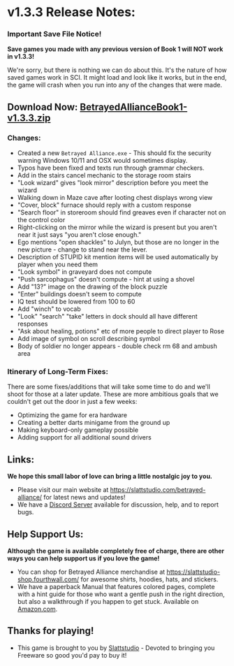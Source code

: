 # v1.3.3 Release Notes:

### Important Save File Notice!
**Save games you made with any previous version of Book 1 will NOT work in v1.3.3!**

We're sorry, but there is nothing we can do about this. It's the nature of how saved games work in SCI. It might load and look like it works, but in the end, the game will crash when you run into any of the changes that were made.

## Download Now: [BetrayedAllianceBook1-v1.3.3.zip](https://github.com/Slattstudio/BetrayedAllianceBook1/releases/download/release-v1.3.3/BetrayedAllianceBook1-v1.3.3.zip "BetrayedAllianceBook1-v1.3.3.zip")

### Changes:
* Created a new `Betrayed Alliance.exe` - This should fix the security warning Windows 10/11 and OSX would sometimes display.
* Typos have been fixed and texts run through grammar checkers.
* Add in the stairs cancel mechanic to the storage room stairs
* "Look wizard" gives "look mirror" description before you meet the wizard
* Walking down in Maze cave after looting chest displays wrong view
* "Cover, block" furnace should reply with a custom response
* "Search floor" in storeroom should find greaves even if character not on the control color
* Right-clicking on the mirror while the wizard is present but you aren't near it just says "you aren't close enough."
* Ego mentions "open shackles" to Julyn, but those are no longer in the new picture - change to stand near the lever.
* Description of STUPID kit mention items will be used automatically by player when you need them
* "Look symbol" in graveyard does not compute
* "Push sarcophagus" doesn't compute - hint at using a shovel
* Add "13?" image on the drawing of the block puzzle
* "Enter" buildings doesn't seem to compute
* IQ test should be lowered from 100 to 60
* Add "winch" to vocab
* "Look" "search" "take" letters in dock should all have different responses
* "Ask about healing, potions" etc of more people to direct player to Rose
* Add image of symbol on scroll describing symbol
* Body of soldier no longer appears - double check rm 68 and ambush area

### Itinerary of Long-Term Fixes:
There are some fixes/additions that will take some time to do and we'll shoot for those at a later update. These are more ambitious goals that we couldn't get out the door in just a few weeks:
* Optimizing the game for era hardware
* Creating a better darts minigame from the ground up
* Making keyboard-only gameplay possible
* Adding support for all additional sound drivers

## Links:
**We hope this small labor of love can bring a little nostalgic joy to you.**
* Please visit our main website at https://slattstudio.com/betrayed-alliance/ for latest news and updates!
* We have a [Discord Server](https://discord.gg/Rh62gD2uUG "Discord Server") available for discussion, help, and to report bugs.

## Help Support Us:
**Although the game is available completely free of charge, there are other ways you can help support us if you love the game!**

* You can shop for Betrayed Alliance merchandise at https://slattstudio-shop.fourthwall.com/ for awesome shirts, hoodies, hats, and stickers.
* We have a paperback Manual that features colored pages, complete with a hint guide for those who want a gentle push in the right direction, but also a walkthrough if you happen to get stuck. Available on [Amazon.com](https://www.amazon.com/Betrayed-Alliance-Book-1-Manual/dp/B0CWT6QVJQ "Amazon.com").

## Thanks for playing!
* This game is brought to you by [Slattstudio](https://slattstudio.com/ "Slattstudio") - Devoted to bringing you Freeware so good you'd pay to buy it!
